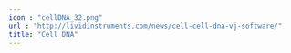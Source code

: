 ```yaml
---
icon : "cellDNA_32.png"
url : "http://lividinstruments.com/news/cell-cell-dna-vj-software/"
title: "Cell DNA"
---
```


